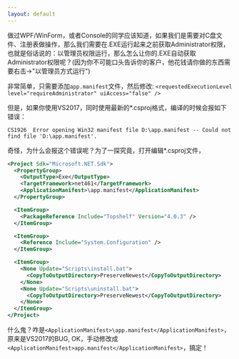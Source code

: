 ```yaml
---
layout: default
---
```


做过WPF/WinForm，或者Console的同学应该知道，如果我们是需要对C盘文件、注册表做操作，那么我们需要在.EXE运行起来之前获取Administrator权限，也就是俗话说的：以管理员权限运行，那么怎么让你的.EXE自动获取Administrator权限呢？(因为你不可能口头告诉你的客户，他花钱请你做的东西需要右击->"以管理员方式运行")

非常简单，只需要添加`app.manifest`文件，然后修改:
`<requestedExecutionLevel level="requireAdministrator" uiAccess="false" />`

但是，如果你使用VS2017，同时使用最新的*.csproj格式，编译的时候会报如下错误：
```
CS1926	Error opening Win32 manifest file D:\app.manifest -- Could not find file 'D:\app.manifest'.
```

奇怪，为什么会报这个错误呢？为了一探究竟，打开编辑*.csproj文件，

```xml
<Project Sdk="Microsoft.NET.Sdk">
  <PropertyGroup>
    <OutputType>Exe</OutputType>
    <TargetFramework>net461</TargetFramework>
    <ApplicationManifest>\app.manifest</ApplicationManifest>
  </PropertyGroup>

  <ItemGroup>
    <PackageReference Include="Topshelf" Version="4.0.3" />
  </ItemGroup>

  <ItemGroup>
    <Reference Include="System.Configuration" />
  </ItemGroup>

  <ItemGroup>
    <None Update="Scripts\install.bat">
      <CopyToOutputDirectory>PreserveNewest</CopyToOutputDirectory>
    </None>
    <None Update="Scripts\uninstall.bat">
      <CopyToOutputDirectory>PreserveNewest</CopyToOutputDirectory>
    </None>
  </ItemGroup>
</Project>
```

什么鬼？咋是`<ApplicationManifest>\app.manifest</ApplicationManifest>`， 原来是VS2017的BUG, OK，手动修改成`<ApplicationManifest>app.manifest</ApplicationManifest>`，搞定！